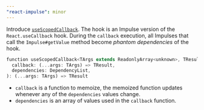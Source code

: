 ```yaml
---
"react-impulse": minor
---
```


Introduce [`useScopedCallback`](./#usescopedcallback). The hook is an Impulse version of the `React.useCallback` hook. During the `callback` execution, all Impulses that call the `Impulse#getValue` method become _phantom dependencies_ of the hook.

```dart
function useScopedCallback<TArgs extends ReadonlyArray<unknown>, TResult>(
  callback: (...args: TArgs) => TResult,
  dependencies: DependencyList,
): (...args: TArgs) => TResult
```

- `callback` is a function to memoize, the memoized function updates whenever any of the `dependencies` values change.
- `dependencies` is an array of values used in the `callback` function.
